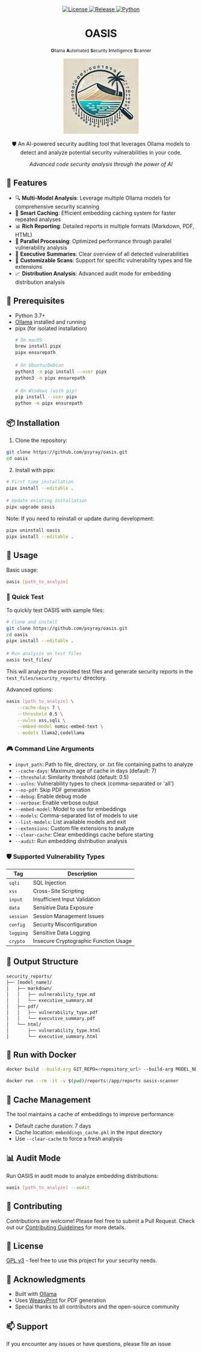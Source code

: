 <p align="center">
  <a href="https://github.com/psyray/oasis/blob/main/LICENSE">
    <img src="https://img.shields.io/github/license/psyray/oasis" alt="License">
  </a>
  <a href="https://github.com/psyray/oasis/releases">
    <img src="https://img.shields.io/github/v/release/psyray/oasis" alt="Release">
  </a>
  <a href="https://python.org">
    <img src="https://img.shields.io/badge/python-3.7+-blue.svg" alt="Python">
  </a>
</p>

<div align="center">
  <h1>OASIS</h1>
</div>
<p align="center">
  <small><strong>O</strong>llama <strong>A</strong>utomated <strong>S</strong>ecurity <strong>I</strong>ntelligence <strong>S</strong>canner</small>
</p>

<p align="center">
  <img src=".github/images/logo.webp" alt="OASIS Logo" width="200"/>
</p>

<p align="center">
  🛡️ An AI-powered security auditing tool that leverages Ollama models to detect and analyze potential security vulnerabilities in your code.
</p>

<p align="center">
  <em>Advanced code security analysis through the power of AI</em>
</p>

## 🌟 Features

- 🔍 **Multi-Model Analysis**: Leverage multiple Ollama models for comprehensive security scanning
- 💾 **Smart Caching**: Efficient embedding caching system for faster repeated analyses
- 📊 **Rich Reporting**: Detailed reports in multiple formats (Markdown, PDF, HTML)
- 🔄 **Parallel Processing**: Optimized performance through parallel vulnerability analysis
- 📝 **Executive Summaries**: Clear overview of all detected vulnerabilities
- 🎯 **Customizable Scans**: Support for specific vulnerability types and file extensions
- 📈 **Distribution Analysis**: Advanced audit mode for embedding distribution analysis

## 🚀 Prerequisites

- Python 3.7+
- [Ollama](https://ollama.ai) installed and running
- pipx (for isolated installation)
  ```bash
  # On macOS
  brew install pipx
  pipx ensurepath

  # On Ubuntu/Debian
  python3 -m pip install --user pipx
  python3 -m pipx ensurepath

  # On Windows (with pip)
  pip install --user pipx
  python -m pipx ensurepath
  ```

## 📦 Installation

1. Clone the repository:
```bash
git clone https://github.com/psyray/oasis.git
cd oasis
```

2. Install with pipx:
```bash
# First time installation
pipx install --editable .

# Update existing installation
pipx upgrade oasis
```

Note: If you need to reinstall or update during development:
```bash
pipx uninstall oasis
pipx install --editable .
```

## 🔧 Usage

Basic usage:
```bash
oasis [path_to_analyze]
```

### 🚀 Quick Test

To quickly test OASIS with sample files:
```bash
# Clone and install
git clone https://github.com/psyray/oasis.git
cd oasis
pipx install --editable .

# Run analysis on test files
oasis test_files/
```

This will analyze the provided test files and generate security reports in the `test_files/security_reports/` directory.

Advanced options:
```bash
oasis [path_to_analyze] \
    --cache-days 7 \
    --threshold 0.5 \
    --vulns xss,sqli \
    --embed-model nomic-embed-text \
    --models llama2,codellama
```

### 🎮 Command Line Arguments

- `input_path`: Path to file, directory, or .txt file containing paths to analyze
- `--cache-days`: Maximum age of cache in days (default: 7)
- `--threshold`: Similarity threshold (default: 0.5)
- `--vulns`: Vulnerability types to check (comma-separated or 'all')
- `--no-pdf`: Skip PDF generation
- `--debug`: Enable debug mode
- `--verbose`: Enable verbose output
- `--embed-model`: Model to use for embeddings
- `--models`: Comma-separated list of models to use
- `--list-models`: List available models and exit
- `--extensions`: Custom file extensions to analyze
- `--clear-cache`: Clear embeddings cache before starting
- `--audit`: Run embedding distribution analysis

### 🛡️ Supported Vulnerability Types

| Tag | Description |
|-----|-------------|
| `sqli` | SQL Injection |
| `xss` | Cross-Site Scripting |
| `input` | Insufficient Input Validation |
| `data` | Sensitive Data Exposure |
| `session` | Session Management Issues |
| `config` | Security Misconfiguration |
| `logging` | Sensitive Data Logging |
| `crypto` | Insecure Cryptographic Function Usage |

## 📁 Output Structure

```
security_reports/
├── [model_name]/
│   ├── markdown/
│   │   ├── vulnerability_type.md
│   │   └── executive_summary.md
│   ├── pdf/
│   │   ├── vulnerability_type.pdf
│   │   └── executive_summary.pdf
│   └── html/
│       ├── vulnerability_type.html
│       └── executive_summary.html
```

## 🐋 Run with Docker

```sh
docker build --build-arg GIT_REPO=<repository_url> --build-arg MODEL_NB=<model_number_option> -t oasis-scanner .
```

```sh
docker run --rm -it -v $(pwd)/reports:/app/reports oasis-scanner
```

## 💾 Cache Management

The tool maintains a cache of embeddings to improve performance:
- Default cache duration: 7 days
- Cache location: `embeddings_cache.pkl` in the input directory
- Use `--clear-cache` to force a fresh analysis

## 📊 Audit Mode

Run OASIS in audit mode to analyze embedding distributions:
```bash
oasis [path_to_analyze] --audit
```

## 🤝 Contributing

Contributions are welcome! Please feel free to submit a Pull Request. Check out our [Contributing Guidelines](CONTRIBUTING.md) for more details.

## 📄 License

[GPL v3](LICENSE) - feel free to use this project for your security needs.

## 🙏 Acknowledgments

- Built with [Ollama](https://ollama.ai)
- Uses [WeasyPrint](https://weasyprint.org/) for PDF generation
- Special thanks to all contributors and the open-source community

## 📫 Support

If you encounter any issues or have questions, please file an issue


